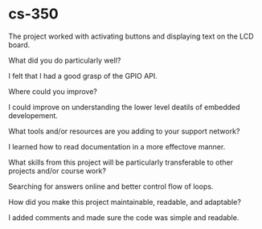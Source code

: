 # cs-350

The project worked with activating buttons and displaying text on the LCD board.

What did you do particularly well?

I felt that I had a good grasp of the GPIO API.

Where could you improve?

I could improve on understanding the lower level deatils of embedded developement.

What tools and/or resources are you adding to your support network?

I learned how to read documentation in a more effectove manner.

What skills from this project will be particularly transferable to other projects and/or course work?

Searching for answers online and better control flow of loops.

How did you make this project maintainable, readable, and adaptable?

I added comments and made sure the code was simple and readable.
